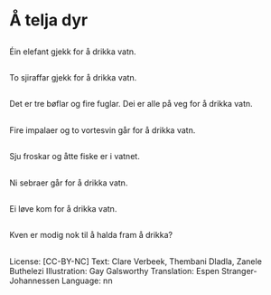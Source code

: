 # Å telja dyr

##
Éin elefant gjekk for å drikka vatn.

##
To sjiraffar gjekk for å drikka vatn.

##
Det er tre bøflar og fire fuglar. Dei er alle på veg for å drikka vatn.

##
Fire impalaer og to vortesvin går for å drikka vatn.

##
Sju froskar og åtte fiske er i vatnet.

##
Ni sebraer går for å drikka vatn.

##
Ei løve kom for å drikka vatn.

##
Kven er modig nok til å halda fram å drikka?

##
 License: [CC-BY-NC]
 Text: Clare Verbeek, Thembani Dladla, Zanele Buthelezi
 Illustration: Gay Galsworthy
 Translation: Espen Stranger-Johannessen
 Language: nn
